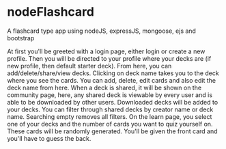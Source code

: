 # nodeFlashcard

A flashcard type app using nodeJS, expressJS, mongoose, ejs and bootstrap

At first you'll be greeted with a login page, either login or create a new profile. Then you will be directed to your profile where your decks are (if new profile, then default starter deck). From here, you can add/delete/share/view decks. Clicking on deck name takes you to the deck where you see the cards. You can add, delete, edit cards and also edit the deck name from here. When a deck is shared, it will be shown on the community page, here, any shared deck is viewable by every user and is able to be downloaded by other users. Downloaded decks will be added to your decks. You can filter through shared decks by creator name or deck name. Searching empty removes all filters. On the learn page, you select one of your decks and the number of cards you want to quiz yourself on. These cards will be randomly generated. You'll be given the front card and you'll have to guess the back.
